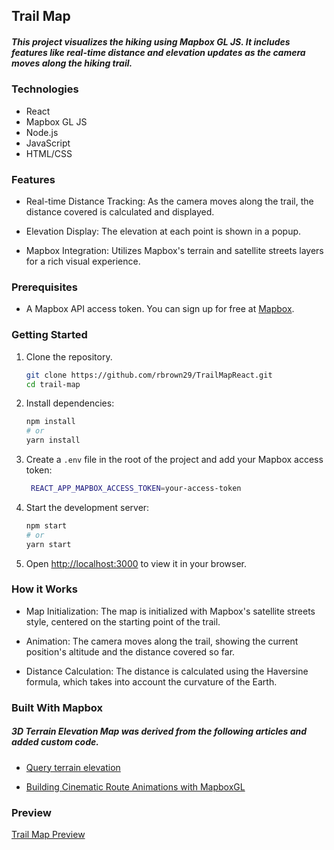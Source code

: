 ## Trail Map

##### This project visualizes the hiking using Mapbox GL JS. It includes features like real-time distance and elevation updates as the camera moves along the hiking trail.

### Technologies
 - React
 - Mapbox GL JS
 - Node.js
 - JavaScript
 - HTML/CSS

### Features

- Real-time Distance Tracking: As the camera moves along the trail, the distance covered is calculated and displayed.

- Elevation Display: The elevation at each point is shown in a popup.

- Mapbox Integration: Utilizes Mapbox's terrain and satellite streets layers for a rich visual experience.

### Prerequisites

- A Mapbox API access token. You can sign up for free at [Mapbox](https://www.mapbox.com/).

### Getting Started

1. Clone the repository.

   ```bash
   git clone https://github.com/rbrown29/TrailMapReact.git
   cd trail-map
   ```

2. Install dependencies:

   ```bash
   npm install
   # or
   yarn install
   ```

3. Create a `.env` file in the root of the project and add your Mapbox access token:

   ```bash
    REACT_APP_MAPBOX_ACCESS_TOKEN=your-access-token
   ```

4. Start the development server:

   ```bash
   npm start
   # or
   yarn start
   ```

5. Open [http://localhost:3000](http://localhost:3000) to view it in your browser.

### How it Works

- Map Initialization: The map is initialized with Mapbox's satellite streets style, centered on the starting point of the trail.

- Animation: The camera moves along the trail, showing the current position's altitude and the distance covered so far.

- Distance Calculation: The distance is calculated using the Haversine formula, which takes into account the curvature of the Earth.

### Built With Mapbox

##### 3D Terrain Elevation Map was derived from the following articles and added custom code.

- [Query terrain elevation](https://docs.mapbox.com/mapbox-gl-js/example/query-terrain-elevation/)

- [Building Cinematic Route Animations with MapboxGL](https://www.mapbox.com/blog/building-cinematic-route-animations-with-mapboxgl)

### Preview

[Trail Map Preview](https://singular-kashata-51dbc7.netlify.app/)
